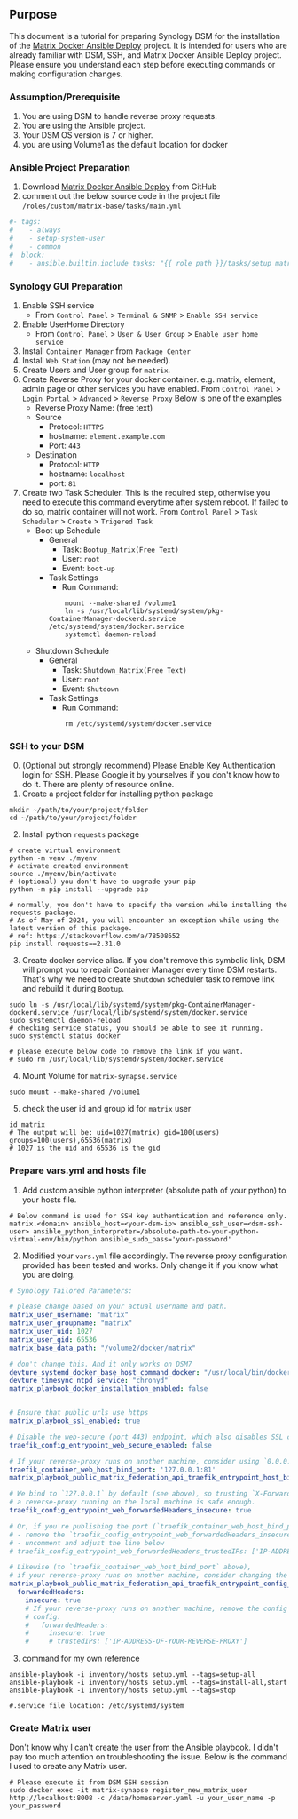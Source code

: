 
## Purpose
This document is a tutorial for preparing Synology DSM for the installation of the [Matrix Docker Ansible Deploy](https://github.com/spantaleev/matrix-docker-ansible-deploy) project. It is intended for users who are already familiar with DSM, SSH, and Matrix Docker Ansible Deploy project. Please ensure you understand each step before executing commands or making configuration changes.

### Assumption/Prerequisite
1. You are using DSM to handle reverse proxy requests.
2. You are using the Ansible project.
3. Your DSM OS version is 7 or higher.
4. you are using Volume1 as the default location for docker

### Ansible Project Preparation
1. Download [Matrix Docker Ansible Deploy](https://github.com/spantaleev/matrix-docker-ansible-deploy) from GitHub
2. comment out the below source code in the project file `/roles/custom/matrix-base/tasks/main.yml`
```YAML
#- tags:
#    - always
#    - setup-system-user
#    - common
#  block:
#    - ansible.builtin.include_tasks: "{{ role_path }}/tasks/setup_matrix_user.yml"
```

### Synology GUI Preparation
1. Enable SSH service
    - From `Control Panel` > `Terminal & SNMP` > `Enable SSH service`
2. Enable UserHome Directory
    - From `Control Panel` > `User & User Group` > `Enable user home service`
3. Install `Container Manager` from `Package Center`
4. Install `Web Station` (may not be needed).
5. Create Users and User group for `matrix`. 
6. Create Reverse Proxy for your docker container. e.g. matrix, element, admin page or other services you have enabled.
    From `Control Panel` > `Login Portal` > `Advanced` > `Reverse Proxy`
    Below is one of the examples
    - Reverse Proxy Name: (free text)
    - Source
        - Protocol: `HTTPS`
        - hostname: `element.example.com`
        - Port: `443`
    - Destination
        - Protocol: `HTTP`
        - hostname: `localhost`
        - port: `81` 
7. Create two Task Scheduler. 
This is the required step, otherwise you need to execute this command everytime after system reboot. If failed to do so, matrix container will not work.
    From `Control Panel` > `Task Scheduler` > `Create` > `Trigered Task`
    - Boot up Schedule
        - General
            - Task: `Bootup_Matrix(Free Text)`
            - User: `root`
            - Event: `boot-up`
        - Task Settings
            - Run Command: 
            ```SH
                mount --make-shared /volume1 
                ln -s /usr/local/lib/systemd/system/pkg-ContainerManager-dockerd.service /etc/systemd/system/docker.service
                systemctl daemon-reload
            ```
    - Shutdown Schedule
        - General
            - Task: `Shutdown_Matrix(Free Text)`
            - User: `root`
            - Event: `Shutdown`
        - Task Settings
            - Run Command: 
            ```SH
                rm /etc/systemd/system/docker.service
            ```
    
### SSH to your DSM
0. (Optional but strongly recommend) Please Enable Key Authentication login for SSH. 
    Please Google it by yourselves if you don't know how to do it. There are plenty of resource online.
1. Create a project folder for installing python package
```Shell
mkdir ~/path/to/your/project/folder
cd ~/path/to/your/project/folder
```
2. Install python `requests` package
```Shell
# create virtual environment
python -m venv ./myenv
# activate created environment
source ./myenv/bin/activate
# (optional) you don't have to upgrade your pip
python -m pip install --upgrade pip

# normally, you don't have to specify the version while installing the requests package.
# As of May of 2024, you will encounter an exception while using the latest version of this package.
# ref: https://stackoverflow.com/a/78508652
pip install requests==2.31.0

```

3. Create docker service alias. If you don't remove this symbolic link, DSM will prompt you to repair Container Manager every time DSM restarts. That's why we need to create `Shutdown` scheduler task to remove link and rebuild it during `Bootup`.
```Shell
sudo ln -s /usr/local/lib/systemd/system/pkg-ContainerManager-dockerd.service /usr/local/lib/systemd/system/docker.service
sudo systemctl daemon-reload
# checking service status, you should be able to see it running.
sudo systemctl status docker

# please execute below code to remove the link if you want.
# sudo rm /usr/local/lib/systemd/system/docker.service
```

4. Mount Volume for `matrix-synapse.service`
```Shell
sudo mount --make-shared /volume1
```

5. check the user id and group id for `matrix` user
```Shell
id matrix
# The output will be: uid=1027(matrix) gid=100(users) groups=100(users),65536(matrix)
# 1027 is the uid and 65536 is the gid
```


### Prepare vars.yml and hosts file

1. Add custom ansible python interpreter (absolute path of your python) to your hosts file. 
```shell
# Below command is used for SSH key authentication and reference only.
matrix.<domain> ansible_host=<your-dsm-ip> ansible_ssh_user=<dsm-ssh-user> ansible_python_interpreter=/absolute-path-to-your-python-virtual-env/bin/python ansible_sudo_pass='your-password'
```

2. Modified your `vars.yml` file accordingly. The reverse proxy configuration provided has been tested and works. Only change it if you know what you are doing.

```YAML
# Synology Tailored Parameters:

# please change based on your actual username and path.
matrix_user_username: "matrix"
matrix_user_groupname: "matrix"
matrix_user_uid: 1027
matrix_user_gid: 65536
matrix_base_data_path: "/volume2/docker/matrix"

# don't change this. And it only works on DSM7
devture_systemd_docker_base_host_command_docker: "/usr/local/bin/docker"
devture_timesync_ntpd_service: "chronyd"
matrix_playbook_docker_installation_enabled: false


# Ensure that public urls use https
matrix_playbook_ssl_enabled: true

# Disable the web-secure (port 443) endpoint, which also disables SSL certificate retrieval
traefik_config_entrypoint_web_secure_enabled: false

# If your reverse-proxy runs on another machine, consider using `0.0.0.0:81`, just `81` or `SOME_IP_ADDRESS_OF_THIS_MACHINE:81`
traefik_container_web_host_bind_port: '127.0.0.1:81'
matrix_playbook_public_matrix_federation_api_traefik_entrypoint_host_bind_port: '127.0.0.1:8449'

# We bind to `127.0.0.1` by default (see above), so trusting `X-Forwarded-*` headers from
# a reverse-proxy running on the local machine is safe enough.
traefik_config_entrypoint_web_forwardedHeaders_insecure: true

# Or, if you're publishing the port (`traefik_container_web_host_bind_port` above) to a public network interfaces:
# - remove the `traefik_config_entrypoint_web_forwardedHeaders_insecure` variable definition above
# - uncomment and adjust the line below
# traefik_config_entrypoint_web_forwardedHeaders_trustedIPs: ['IP-ADDRESS-OF-YOUR-REVERSE-PROXY']

# Likewise (to `traefik_container_web_host_bind_port` above),
# if your reverse-proxy runs on another machine, consider changing the `host_bind_port` setting below.
matrix_playbook_public_matrix_federation_api_traefik_entrypoint_config_custom:
  forwardedHeaders:
    insecure: true
    # If your reverse-proxy runs on another machine, remove the config above and use this config instead:
    # config:
    #   forwardedHeaders:
    #     insecure: true
    #     # trustedIPs: ['IP-ADDRESS-OF-YOUR-REVERSE-PROXY']

```

3. command for my own reference
```SH
ansible-playbook -i inventory/hosts setup.yml --tags=setup-all
ansible-playbook -i inventory/hosts setup.yml --tags=install-all,start
ansible-playbook -i inventory/hosts setup.yml --tags=stop

#.service file location: /etc/systemd/system
```

### Create Matrix user
Don't know why I can't create the user from the Ansible playbook. I didn't pay too much attention on troubleshooting the issue. Below is the command I used to create any Matrix user.
```Shell
# Please execute it from DSM SSH session
sudo docker exec -it matrix-synapse register_new_matrix_user http://localhost:8008 -c /data/homeserver.yaml -u your_user_name -p your_password
```
